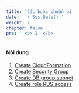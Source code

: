 ```yaml
---
title: 'Các bước chuẩn bị'
date: '`r Sys.Date()`'
weight: 2
chapter: false
pre: ' <b> 2. </b> '
---
```


#### Nội dung

1. [Create CloudFormation](2.1-cloudformation/)
2. [Create Security Group](2.2-security-group/)
3. [Create DB group subnet](2.3-role-rds-access/)
4. [Create role RDS access](2.4-db-group-subnet/)
